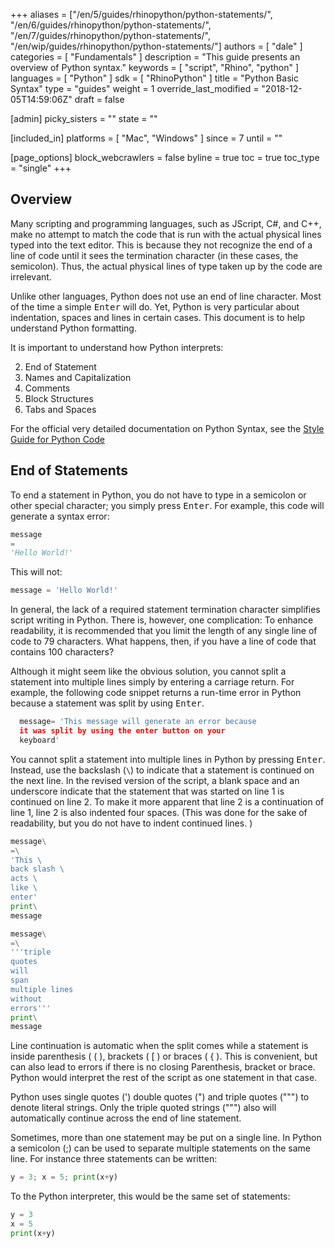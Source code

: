 +++
aliases = ["/en/5/guides/rhinopython/python-statements/", "/en/6/guides/rhinopython/python-statements/", "/en/7/guides/rhinopython/python-statements/", "/en/wip/guides/rhinopython/python-statements/"]
authors = [ "dale" ]
categories = [ "Fundamentals" ]
description = "This guide presents an overview of Python syntax."
keywords = [ "script", "Rhino", "python" ]
languages = [ "Python" ]
sdk = [ "RhinoPython" ]
title = "Python Basic Syntax"
type = "guides"
weight = 1
override_last_modified = "2018-12-05T14:59:06Z"
draft = false

[admin]
picky_sisters = ""
state = ""

[included_in]
platforms = [ "Mac", "Windows" ]
since = 7
until = ""

[page_options]
block_webcrawlers = false
byline = true
toc = true
toc_type = "single"
+++


## Overview

Many scripting and programming languages, such as JScript, C#, and C++, make no attempt to match the code that is run with the actual physical lines typed into the text editor.  This is because they not recognize the end of a line of code until it sees the termination character (in these cases, the semicolon).  Thus, the actual physical lines of type taken up by the code are irrelevant.

Unlike other languages, Python does not use an end of line character. Most of the time a simple <kbd>Enter</kbd> will do. Yet, Python is very particular about indentation, spaces and lines in certain cases.  This document is to help understand Python formatting.

It is important to understand how Python interprets:

2. End of Statement
1. Names and Capitalization
2. Comments
3. Block Structures
4. Tabs and Spaces

For the official very detailed documentation on Python Syntax, see the [Style Guide for Python Code](https://www.python.org/dev/peps/pep-0008/)

## End of Statements

To end a statement in Python, you do not have to type in a semicolon or other special character; you simply press <kbd>Enter</kbd>.  For example, this code will generate a syntax error:

```python
message
=
'Hello World!'
```

This will not:

```python
message = 'Hello World!'
```

In general, the lack of a required statement termination character simplifies script writing in Python.  There is, however, one complication: To enhance readability, it is recommended that you limit the length of any single line of code to 79 characters.  What happens, then, if you have a line of code that contains 100 characters?

Although it might seem like the obvious solution, you cannot split a statement into multiple lines simply by entering a carriage return. For example, the following code snippet returns a run-time error in Python because a statement was split by using <kbd>Enter</kbd>.

```python
  message= 'This message will generate an error because
  it was split by using the enter button on your
  keyboard'
```


You cannot split a statement into multiple lines in Python by pressing <kbd>Enter</kbd>. Instead, use the backslash (`\`) to indicate that a statement is continued on the next line.  In the revised version of the script, a blank space and an underscore indicate that the statement that was started on line 1 is continued on line 2.  To make it more apparent that line 2 is a continuation of line 1, line 2 is also indented four spaces.  (This was done for the sake of readability, but you do not have to indent continued lines. )

```python
message\
=\
'This \
back slash \
acts \
like \
enter'
print\
message
```

```python
message\
=\
'''triple
quotes
will
span
multiple lines
without
errors'''
print\
message
```

Line continuation is automatic when the split comes while a statement is inside parenthesis ( ( ), brackets ( [ ) or braces ( { ).  This is convenient, but can also lead to errors if there is no closing Parenthesis, bracket or brace.  Python would interpret the rest of the script as one statement in that case.

Python uses single quotes (') double quotes (") and triple quotes (""") to denote literal strings.  Only the triple quoted strings (""") also will automatically continue across the end of line statement.

Sometimes, more than one statement may be put on a single line.  In Python a semicolon (;) can be used to separate multiple statements on the same line.  For instance three statements can be written:

```python
y = 3; x = 5; print(x+y)
```

To the Python interpreter, this would be the same set of statements:

```python
y = 3
x = 5
print(x+y)
```
